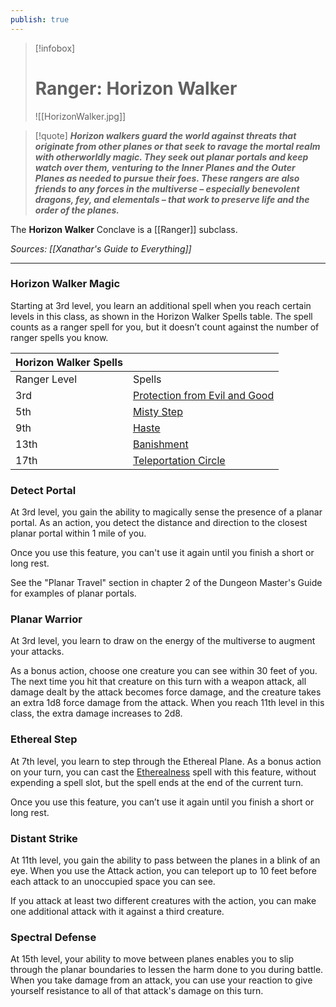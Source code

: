 ```yaml
---
publish: true
---
```

> [!infobox]
> # Ranger: Horizon Walker
> ![[HorizonWalker.jpg]]

> [!quote]
> **_Horizon walkers guard the world against threats that originate from other planes or that seek to ravage the mortal realm with otherworldly magic. They seek out planar portals and keep watch over them, venturing to the Inner Planes and the Outer Planes as needed to pursue their foes. These rangers are also friends to any forces in the multiverse – especially benevolent dragons, fey, and elementals – that work to preserve life and the order of the planes._**

The **Horizon Walker** Conclave is a [[Ranger]] subclass.

*Sources: [[Xanathar's Guide to Everything]]*
***
### Horizon Walker Magic

Starting at 3rd level, you learn an additional spell when you reach certain levels in this class, as shown in the Horizon Walker Spells table. The spell counts as a ranger spell for you, but it doesn’t count against the number of ranger spells you know.

|Horizon Walker Spells|   |
|---|---|
|Ranger Level|Spells|
|3rd|[Protection from Evil and Good](http://dnd5e.wikidot.com/spell:protection-from-evil-and-good)|
|5th|[Misty Step](http://dnd5e.wikidot.com/spell:misty-step)|
|9th|[Haste](http://dnd5e.wikidot.com/spell:haste)|
|13th|[Banishment](http://dnd5e.wikidot.com/spell:banishment)|
|17th|[Teleportation Circle](http://dnd5e.wikidot.com/spell:teleportation-circle)|

### Detect Portal

At 3rd level, you gain the ability to magically sense the presence of a planar portal. As an action, you detect the distance and direction to the closest planar portal within 1 mile of you.

Once you use this feature, you can't use it again until you finish a short or long rest.

See the "Planar Travel" section in chapter 2 of the Dungeon Master's Guide for examples of planar portals.

### Planar Warrior

At 3rd level, you learn to draw on the energy of the multiverse to augment your attacks.

As a bonus action, choose one creature you can see within 30 feet of you. The next time you hit that creature on this turn with a weapon attack, all damage dealt by the attack becomes force damage, and the creature takes an extra 1d8 force damage from the attack. When you reach 11th level in this class, the extra damage increases to 2d8.

### Ethereal Step

At 7th level, you learn to step through the Ethereal Plane. As a bonus action on your turn, you can cast the [Etherealness](http://dnd5e.wikidot.com/spell:etherealness) spell with this feature, without expending a spell slot, but the spell ends at the end of the current turn.

Once you use this feature, you can’t use it again until you finish a short or long rest.

### Distant Strike

At 11th level, you gain the ability to pass between the planes in a blink of an eye. When you use the Attack action, you can teleport up to 10 feet before each attack to an unoccupied space you can see.

If you attack at least two different creatures with the action, you can make one additional attack with it against a third creature.

### Spectral Defense

At 15th level, your ability to move between planes enables you to slip through the planar boundaries to lessen the harm done to you during battle. When you take damage from an attack, you can use your reaction to give yourself resistance to all of that attack's damage on this turn.